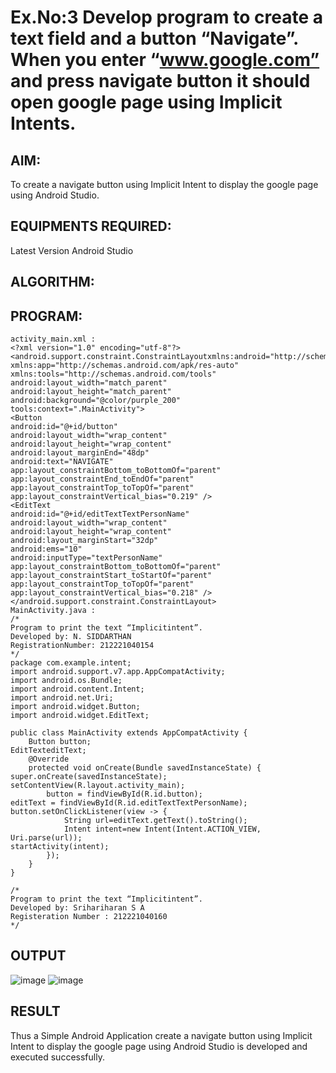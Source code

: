 # Ex.No:3 Develop program to create a text field and a button “Navigate”. When you enter “www.google.com” and press navigate button it should open google page using Implicit Intents.


## AIM:

To create a navigate button using Implicit Intent to display the google page using Android Studio.

## EQUIPMENTS REQUIRED:

Latest Version Android Studio

## ALGORITHM:



## PROGRAM:
```
activity_main.xml :
<?xml version="1.0" encoding="utf-8"?>
<android.support.constraint.ConstraintLayoutxmlns:android="http://schemas.android.com/apk/res/android"
xmlns:app="http://schemas.android.com/apk/res-auto"
xmlns:tools="http://schemas.android.com/tools"
android:layout_width="match_parent"
android:layout_height="match_parent"
android:background="@color/purple_200"
tools:context=".MainActivity">
<Button
android:id="@+id/button"
android:layout_width="wrap_content"
android:layout_height="wrap_content"
android:layout_marginEnd="48dp"
android:text="NAVIGATE"
app:layout_constraintBottom_toBottomOf="parent"
app:layout_constraintEnd_toEndOf="parent"
app:layout_constraintTop_toTopOf="parent"
app:layout_constraintVertical_bias="0.219" />
<EditText
android:id="@+id/editTextTextPersonName"
android:layout_width="wrap_content"
android:layout_height="wrap_content"
android:layout_marginStart="32dp"
android:ems="10"
android:inputType="textPersonName"
app:layout_constraintBottom_toBottomOf="parent"
app:layout_constraintStart_toStartOf="parent"
app:layout_constraintTop_toTopOf="parent"
app:layout_constraintVertical_bias="0.218" />
</android.support.constraint.ConstraintLayout>
MainActivity.java :
/*
Program to print the text “Implicitintent”.
Developed by: N. SIDDARTHAN
RegistrationNumber: 212221040154
*/
package com.example.intent;
import android.support.v7.app.AppCompatActivity;
import android.os.Bundle;
import android.content.Intent;
import android.net.Uri;
import android.widget.Button;
import android.widget.EditText;

public class MainActivity extends AppCompatActivity {
    Button button;
EditTexteditText;
    @Override
    protected void onCreate(Bundle savedInstanceState) {
super.onCreate(savedInstanceState);
setContentView(R.layout.activity_main);
        button = findViewById(R.id.button);
editText = findViewById(R.id.editTextTextPersonName);
button.setOnClickListener(view -> {
            String url=editText.getText().toString();
            Intent intent=new Intent(Intent.ACTION_VIEW, Uri.parse(url));
startActivity(intent);
        });
    }
}

/*
Program to print the text “Implicitintent”.
Developed by: Srihariharan S A
Registeration Number : 212221040160
*/
```

## OUTPUT
![image](https://github.com/hariharan2383/Mobile-Application-Development/assets/117346668/2523ef67-eba3-4fb1-99b3-dc929c0c66a2)
![image](https://github.com/hariharan2383/Mobile-Application-Development/assets/117346668/2a1bcfa2-b93b-40e5-b3d5-9ba138a4de3e)




## RESULT
Thus a Simple Android Application create a navigate button using Implicit Intent to display the google page using Android Studio is developed and executed successfully.


